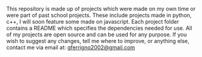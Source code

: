 This repository is made up of projects which were made on my own time or were part of past school projects. These include projects made in python, c++, I will soon feature some made on javascript. Each project folder contains a README which specifies the dependencies needed for use. All of my projects are open source and can be used for any purpose. If you wish to suggest any changes, tell me where to improve, or anything else, contact me via email at: gferrigno2002@gmail.com
